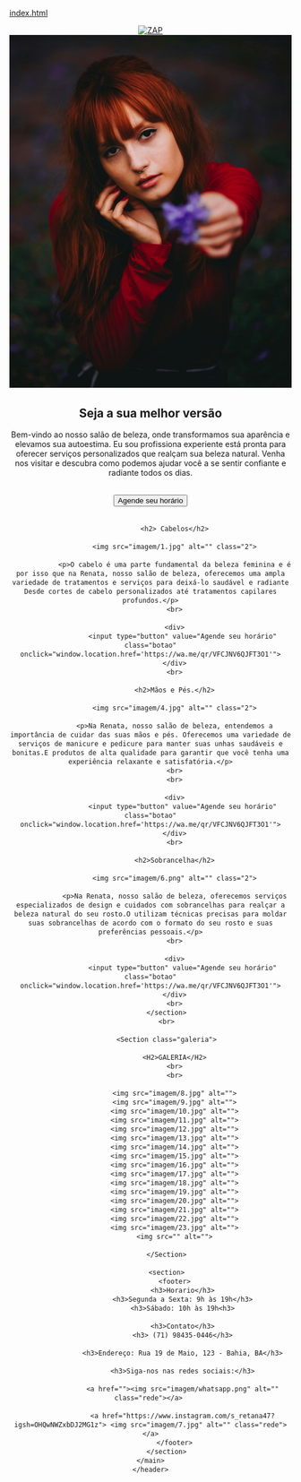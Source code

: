 [index.html](https://github.com/user-attachments/files/23232461/index.html)
<!DOCTYPE html>
<html lang="en">
<head>
    <meta charset="UTF-8">
    <meta name="viewport" content="width=device-width, initial-scale=1.0">
    <title>Salao</title>
    <link rel="stylesheet" href="style.css">
</head>
<body>
    <header>
        <main>
            <section >
                <div class="imagem">
                    <a href="https://wa.me/qr/VFCJNV6QJFT3O1"><img src="../pjsalao/imagem/whatsapp.png" alt="ZAP" class="zap"></a>                   
                </div>
                <div class="topo">
                    <img src="imagem/3.jpg" alt="" class="cimg">
                    <h1 class="txt">Seja a sua melhor versão</h1>
                    <p >
                        Bem-vindo ao nosso salão de beleza, onde transformamos sua aparência e elevamos sua autoestima. Eu sou profissiona experiente está pronta para oferecer serviços personalizados que realçam sua beleza natural. Venha nos visitar e descubra como podemos ajudar você a se sentir confiante e radiante todos os dias.
                    </p>
                    <br>
                    <div class="tx">
                        <input type="button" value="Agende seu horário" class="botao" onclick="window.location.href='https://wa.me/qr/VFCJNV6QJFT3O1'">
                    </div>
                </div>
                <br>

                <h2> Cabelos</h2>

                <img src="imagem/1.jpg" alt="" class="2">

                <p>O cabelo é uma parte fundamental da beleza feminina e é por isso que na Renata, nosso salão de beleza, oferecemos uma ampla variedade de tratamentos e serviços para deixá-lo saudável e radiante Desde cortes de cabelo personalizados até tratamentos capilares profundos.</p>
                <br>

                <div>
                    <input type="button" value="Agende seu horário" class="botao" onclick="window.location.href='https://wa.me/qr/VFCJNV6QJFT3O1'">
                </div>
                <br>
                
                <h2>Mãos e Pés.</h2>

                <img src="imagem/4.jpg" alt="" class="2">

                <p>Na Renata, nosso salão de beleza, entendemos a importância de cuidar das suas mãos e pés. Oferecemos uma variedade de serviços de manicure e pedicure para manter suas unhas saudáveis e bonitas.E produtos de alta qualidade para garantir que você tenha uma experiência relaxante e satisfatória.</p>
                <br>
                <br>

                <div>
                    <input type="button" value="Agende seu horário" class="botao" onclick="window.location.href='https://wa.me/qr/VFCJNV6QJFT3O1'">
                </div>
                <br>

                <h2>Sobrancelha</h2>

                <img src="imagem/6.png" alt="" class="2">

                <p>Na Renata, nosso salão de beleza, oferecemos serviços especializados de design e cuidados com sobrancelhas para realçar a beleza natural do seu rosto.O utilizam técnicas precisas para moldar suas sobrancelhas de acordo com o formato do seu rosto e suas preferências pessoais.</p>
                <br>

                <div>
                    <input type="button" value="Agende seu horário" class="botao" onclick="window.location.href='https://wa.me/qr/VFCJNV6QJFT3O1'">
                </div>
                <br>
            </section>
            <br>

            <Section class="galeria">

                <H2>GALERIA</H2>
                <br>
                <br>

                <img src="imagem/8.jpg" alt="">
                <img src="imagem/9.jpg" alt="">
                <img src="imagem/10.jpg" alt="">
                <img src="imagem/11.jpg" alt="">
                <img src="imagem/12.jpg" alt="">
                <img src="imagem/13.jpg" alt="">
                <img src="imagem/14.jpg" alt="">
                <img src="imagem/15.jpg" alt="">
                <img src="imagem/16.jpg" alt="">
                <img src="imagem/17.jpg" alt="">
                <img src="imagem/18.jpg" alt="">
                <img src="imagem/19.jpg" alt="">
                <img src="imagem/20.jpg" alt="">
                <img src="imagem/21.jpg" alt="">
                <img src="imagem/22.jpg" alt="">
                <img src="imagem/23.jpg" alt="">
                <img src="" alt="">

            </Section>

            <section>
                <footer>
                    <h3>Horario</h3>
                    <h3>Segunda a Sexta: 9h às 19h</h3>
                    <h3>Sábado: 10h às 19h<h3>

                    <h3>Contato</h3>
                    <h3> (71) 98435-0446</h3>

                    <h3>Endereço: Rua 19 de Maio, 123 - Bahia, BA</h3>

                    <h3>Siga-nos nas redes sociais:</h3>

                    <a href=""><img src="imagem/whatsapp.png" alt="" class="rede"></a> 

                    <a href="https://www.instagram.com/s_retana47?igsh=OHQwNWZxbDJ2MG1z"> <img src="imagem/7.jpg" alt="" class="rede"> </a>
                </footer>
            </section>
        </main>    
    </header>
</body>
</html>
